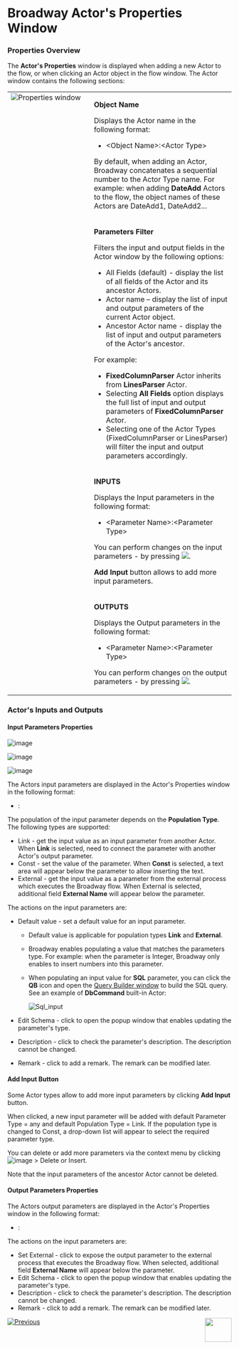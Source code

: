 # Broadway Actor's Properties Window

### Properties Overview

The **Actor's Properties** window is displayed when adding a new Actor to the flow, or when clicking an Actor object in the flow window. The Actor window contains the following sections:

<table>
<tbody>
<tr>
<td rowspan="4" valign="top" width="400pxl"><img src="/articles/99_Broadway/images/99_03_actor_properties.PNG" alt="Properties window" /></td>
<td valign="top" width="600pxl">
<p><strong>Object Name</strong></p>
<p>Displays the Actor name in the following format:</p>
<ul>
<li>&lt;Object Name&gt;:&lt;Actor Type&gt;</li>
</ul>
<p>By default, when adding an Actor, Broadway concatenates a sequential number to the Actor Type name. For example: when adding <strong>DateAdd</strong> Actors to the flow, the object names of these Actors are DateAdd1, DateAdd2...</p>
</td>
</tr>
<tr>
<td valign="top" width="300pxl">
<p><strong>Parameters Filter</strong></p>
<p>Filters the input and output fields in the Actor window by the following options:</p>
<ul>
<li>All Fields (default) - display the list of all fields of the Actor and its ancestor Actors.</li>
<li>Actor name &ndash; display the list of input and output parameters of the current Actor object.</li>
<li>Ancestor Actor name - display the list of input and output parameters of the Actor's ancestor.</li>
</ul>
<p>For example:</p>
<ul>
<li><strong>FixedColumnParser</strong> Actor inherits from <strong>LinesParser</strong> Actor.</li>
<li>Selecting <strong>All Fields</strong> option displays the full list of input and output parameters of <strong>FixedColumnParser</strong> Actor.</li>
<li>Selecting one of the Actor Types (FixedColumnParser or LinesParser) will filter the input and output parameters accordingly.</li>
</ul>
</td>
</tr>
<tr>
<td width="300pxl">
<p><strong>INPUTS</strong></p>
<p>Displays the Input parameters in the following format:</p>
<ul>
<li>&lt;Parameter Name&gt;:&lt;Parameter Type&gt;</li>
</ul>
<p>You can perform changes on the input parameters - by pressing <img src="/articles/99_Broadway/images/99_19_dots.PNG" alt=" " />.</p>
<p><strong>Add Input</strong> button allows to add more input parameters.</p>
</td>
</tr>
<tr>
<td width="300pxl">
<p><strong>OUTPUTS</strong></p>
<p>Displays the Output parameters in the following format:</p>
<ul>
<li>&lt;Parameter Name&gt;:&lt;Parameter Type&gt;</li>
</ul>
<p>You can perform changes on the output parameters - by pressing <img src="/articles/99_Broadway/images/99_19_dots.PNG" alt=" " />.</p>
</td>
</tr>
</tbody>
</table>



### Actor's Inputs and Outputs

#### Input Parameters Properties

![image](/articles/99_Broadway/images/99_03_inputs_const.PNG)

![image](/articles/99_Broadway/images/99_03_inputs_external.PNG)

![image](/articles/99_Broadway/images/99_03_inputs_link.PNG)

The Actors input parameters are displayed in the Actor's Properties window in the following format:

- <Parameter Name>:<Parameter Type>

The population of the input parameter depends on the **Population Type**. The following types are supported:

- Link - get the input value as an input parameter from another Actor. When **Link** is selected, need to connect the parameter with another Actor's output parameter.
- Const - set the value of the parameter. When **Const** is selected, a text area will appear below the parameter to allow inserting the text.
- External - get the input value as a parameter from the external process which executes the Broadway flow. When External is selected, additional field **External Name** will appear below the parameter.

The actions on the input parameters are:

* Default value - set a default value for an input parameter. 

  * Default value is applicable for population types **Link** and **External**.

  * Broadway enables populating a value that matches the parameters type. For example: when the parameter is Integer, Broadway only enables to insert numbers into this parameter.

  * When populating an input value for **SQL** parameter, you can click the **QB** icon and open the [Query Builder window](/articles/11_query_builder/02_query_builder_window.md) to build the SQL query. See an example of **DbCommand** built-in Actor:

    ![Sql_input](/articles/99_Broadway/images/99_03_sql.PNG)

* Edit Schema - click to open the popup window that enables updating the parameter's type.

* Description - click to check the parameter's description. The description cannot be changed.

* Remark - click to add a remark. The remark can be modified later.

#### Add Input Button

Some Actor types allow to add more input parameters by clicking **Add Input** button. 

When clicked, a new input parameter will be added with default Parameter Type = any and default Population Type = Link. If the population type is changed to Const, a drop-down list will appear to select the required parameter type. 

You can delete or add more parameters via the context menu by clicking ![image](/articles/99_Broadway/images/99_19_dots.PNG) > Delete or Insert.

Note that the input parameters of the ancestor Actor cannot be deleted. 

#### Output Parameters Properties

The Actors output parameters are displayed in the Actor's Properties window in the following format:

- <Parameter Name>:<Parameter Type>

The actions on the input parameters are:

* Set External - click to expose the output parameter to the external process that executes the Broadway flow. When selected, additional field **External Name** will appear below the parameter.
* Edit Schema - click to open the popup window that enables updating the parameter's type.
* Description - click to check the parameter's description. The description cannot be changed.
* Remark - click to add a remark. The remark can be modified later.

[![Previous](/articles/images/Previous.png)](/articles/99_Broadway/03_broadway_actor.md)[<img align="right" width="60" height="54" src="/articles/images/Next.png">](/articles/99_Broadway/04_built_in_actor_types.md)